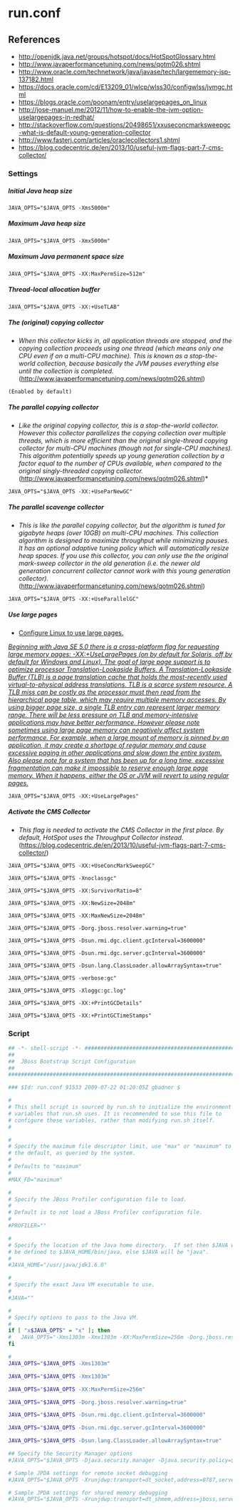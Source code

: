 # run.conf

## References
* http://openjdk.java.net/groups/hotspot/docs/HotSpotGlossary.html
* http://www.javaperformancetuning.com/news/qotm026.shtml
* http://www.oracle.com/technetwork/java/javase/tech/largememory-jsp-137182.html
* https://docs.oracle.com/cd/E13209_01/wlcp/wlss30/configwlss/jvmgc.html
* https://blogs.oracle.com/poonam/entry/uselargepages_on_linux
* http://jose-manuel.me/2012/11/how-to-enable-the-jvm-option-uselargepages-in-redhat/
* http://stackoverflow.com/questions/20498651/xxuseconcmarksweepgc-what-is-default-young-generation-collector
* http://www.fasterj.com/articles/oraclecollectors1.shtml
* https://blog.codecentric.de/en/2013/10/useful-jvm-flags-part-7-cms-collector/

### Settings


##### Initial Java heap size
```
JAVA_OPTS="$JAVA_OPTS -Xms5000m"
```

##### Maximum Java heap size
```
JAVA_OPTS="$JAVA_OPTS -Xmx5000m"
```

##### Maximum Java permanent space size
```
JAVA_OPTS="$JAVA_OPTS -XX:MaxPermSize=512m"
```

##### Thread-local allocation buffer
```
JAVA_OPTS="$JAVA_OPTS -XX:+UseTLAB"
```

##### The (original) copying collector
* *When this collector kicks in, all application threads are stopped, and the copying collection proceeds using one thread (which means only one CPU even if on a multi-CPU machine). This is known as a stop-the-world collection, because basically the JVM pauses everything else until the collection is completed.* (http://www.javaperformancetuning.com/news/qotm026.shtml)
```
(Enabled by default)
```

##### The parallel copying collector
* *Like the original copying collector, this is a stop-the-world collector. However this collector parallelizes the copying collection over multiple threads, which is more efficient than the original single-thread copying collector for multi-CPU machines (though not for single-CPU machines). This algorithm potentially speeds up young generation collection by a factor equal to the number of CPUs available, when compared to the original singly-threaded copying collector.* (http://www.javaperformancetuning.com/news/qotm026.shtml)*
```
JAVA_OPTS="$JAVA_OPTS -XX:+UseParNewGC"
```

##### The parallel scavenge collector
* *This is like the parallel copying collector, but the algorithm is tuned for gigabyte heaps (over 10GB) on multi-CPU machines. This collection algorithm is designed to maximize throughput while minimizing pauses. It has an optional adaptive tuning policy which will automatically resize heap spaces. If you use this collector, you can only use the the original mark-sweep collector in the old generation (i.e. the newer old generation concurrent collector cannot work with this young generation collector).* (http://www.javaperformancetuning.com/news/qotm026.shtml)
```
JAVA_OPTS="$JAVA_OPTS -XX:+UseParallelGC"
```

##### Use large pages
* [Configure Linux to use large pages.](/docs/common/linux/use.large.pages.md)  

*[Beginning with Java SE 5.0 there is a cross-platform flag for requesting large memory pages: -XX:+UseLargePages (on by default for Solaris, off by default for Windows and Linux). The goal of large page support is to optimize processor Translation-Lookaside Buffers. A Translation-Lookaside Buffer (TLB) is a page translation cache that holds the most-recently used virtual-to-physical address translations. TLB is a scarce system resource. A TLB miss can be costly as the processor must then read from the hierarchical page table, which may require multiple memory accesses. By using bigger page size, a single TLB entry can represent larger memory range. There will be less pressure on TLB and memory-intensive applications may have better performance. However please note sometimes using large page memory can negatively affect system performance. For example, when a large mount of memory is pinned by an application, it may create a shortage of regular memory and cause excessive paging in other applications and slow down the entire system. Also please note for a system that has been up for a long time, excessive fragmentation can make it impossible to reserve enough large page memory. When it happens, either the OS or JVM will revert to using regular pages.](http://www.oracle.com/technetwork/java/javase/tech/largememory-jsp-137182.html)*
```
JAVA_OPTS="$JAVA_OPTS -XX:+UseLargePages"
```

##### Activate the CMS Collector
* *This flag is needed to activate the CMS Collector in the first place. By default, HotSpot uses the Throughput Collector instead.* (https://blog.codecentric.de/en/2013/10/useful-jvm-flags-part-7-cms-collector/)
```
JAVA_OPTS="$JAVA_OPTS -XX:+UseConcMarkSweepGC"
```

```
JAVA_OPTS="$JAVA_OPTS -Xnoclassgc"
```

```
JAVA_OPTS="$JAVA_OPTS -XX:SurvivorRatio=8"
```

```
JAVA_OPTS="$JAVA_OPTS -XX:NewSize=2048m"
```

```
JAVA_OPTS="$JAVA_OPTS -XX:MaxNewSize=2048m"
```

```
JAVA_OPTS="$JAVA_OPTS -Dorg.jboss.resolver.warning=true"
```

```
JAVA_OPTS="$JAVA_OPTS -Dsun.rmi.dgc.client.gcInterval=3600000"
```

```
JAVA_OPTS="$JAVA_OPTS -Dsun.rmi.dgc.server.gcInterval=3600000"
```

```
JAVA_OPTS="$JAVA_OPTS -Dsun.lang.ClassLoader.allowArraySyntax=true"
```

```
JAVA_OPTS="$JAVA_OPTS -verbose:gc"
```

```
JAVA_OPTS="$JAVA_OPTS -Xloggc:gc.log"
```

```
JAVA_OPTS="$JAVA_OPTS -XX:+PrintGCDetails"
```

```
JAVA_OPTS="$JAVA_OPTS -XX:+PrintGCTimeStamps"
```


### Script
```bash
## -*- shell-script -*- ######################################################
##                                                                          ##
##  JBoss Bootstrap Script Configuration                                    ##
##                                                                          ##
##############################################################################

### $Id: run.conf 91533 2009-07-22 01:20:05Z gbadner $

#
# This shell script is sourced by run.sh to initialize the environment
# variables that run.sh uses. It is recommended to use this file to
# configure these variables, rather than modifying run.sh itself.
#

#
# Specify the maximum file descriptor limit, use "max" or "maximum" to use
# the default, as queried by the system.
#
# Defaults to "maximum"
#
#MAX_FD="maximum"

#
# Specify the JBoss Profiler configuration file to load.
#
# Default is to not load a JBoss Profiler configuration file.
#
#PROFILER=""

#
# Specify the location of the Java home directory.  If set then $JAVA will
# be defined to $JAVA_HOME/bin/java, else $JAVA will be "java".
#
#JAVA_HOME="/usr/java/jdk1.6.0"

#
# Specify the exact Java VM executable to use.
#
#JAVA=""

#
# Specify options to pass to the Java VM.
#
if [ "x$JAVA_OPTS" = "x" ]; then
#   JAVA_OPTS="-Xms1303m -Xmx1303m -XX:MaxPermSize=256m -Dorg.jboss.resolver.warning=true -Dsun.rmi.dgc.client.gcInterval=3600000 -Dsun.rmi.dgc.server.gcInterval=3600000 -Dsun.lang.ClassLoader.allowArraySyntax=true"
fi

#
JAVA_OPTS="$JAVA_OPTS -Xms1303m"

JAVA_OPTS="$JAVA_OPTS -Xmx1303m"

JAVA_OPTS="$JAVA_OPTS -XX:MaxPermSize=256m"

JAVA_OPTS="$JAVA_OPTS -Dorg.jboss.resolver.warning=true"

JAVA_OPTS="$JAVA_OPTS -Dsun.rmi.dgc.client.gcInterval=3600000"

JAVA_OPTS="$JAVA_OPTS -Dsun.rmi.dgc.server.gcInterval=3600000"

JAVA_OPTS="$JAVA_OPTS -Dsun.lang.ClassLoader.allowArraySyntax=true"

## Specify the Security Manager options
#JAVA_OPTS="$JAVA_OPTS -Djava.security.manager -Djava.security.policy=$POLICY"

# Sample JPDA settings for remote socket debugging
#JAVA_OPTS="$JAVA_OPTS -Xrunjdwp:transport=dt_socket,address=8787,server=y,suspend=n"

# Sample JPDA settings for shared memory debugging
#JAVA_OPTS="$JAVA_OPTS -Xrunjdwp:transport=dt_shmem,address=jboss,server=y,suspend=n"

```
